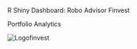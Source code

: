 R Shiny Dashboard: Robo Advisor Finvest

Portfolio Analytics 

![Logofinvest](https://github.com/Swotchout/Portfolio-Dashboard/assets/126868602/f6572acc-6863-4078-b74b-cffc4c45b9ee)
